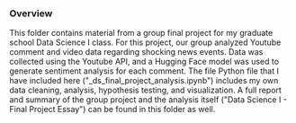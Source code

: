 ### Overview

This folder contains material from a group final project for my graduate school Data Science I class. For this project, our group analyzed Youtube comment and video data regarding shocking news events. Data was collected using the Youtube API, and a Hugging Face model was used to generate sentiment analysis for each comment. The file Python file that I have included here ("_ds_final_project_analysis.ipynb") includes my own data cleaning, analysis, hypothesis testing, and visualization. A full report and summary of the group project and the analysis itself ("Data Science I - Final Project Essay") can be found 
in this folder as well.
